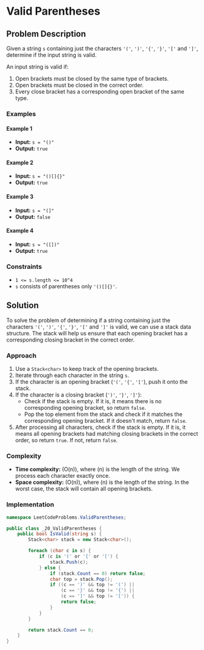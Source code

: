 # Valid Parentheses

## Problem Description

Given a string `s` containing just the characters `'('`, `')'`, `'{'`, `'}'`, `'['` and `']'`, determine if the input
string is valid.

An input string is valid if:

1. Open brackets must be closed by the same type of brackets.
2. Open brackets must be closed in the correct order.
3. Every close bracket has a corresponding open bracket of the same type.

### Examples

#### Example 1

- **Input:** `s = "()"`
- **Output:** `true`

#### Example 2

- **Input:** `s = "()[]{}"`
- **Output:** `true`

#### Example 3

- **Input:** `s = "(]"`
- **Output:** `false`

#### Example 4

- **Input:** `s = "([])"`
- **Output:** `true`

### Constraints

- `1 <= s.length <= 10^4`
- `s` consists of parentheses only `'()[]{}'`.

## Solution

To solve the problem of determining if a string containing just the characters `'('`, `')'`, `'{'`, `'}'`, `'['` and
`']'` is valid, we can use a stack data structure. The stack will help us ensure that each opening bracket has a
corresponding closing bracket in the correct order.

### Approach

1. Use a `Stack<char>` to keep track of the opening brackets.
2. Iterate through each character in the string `s`.
3. If the character is an opening bracket (`'('`, `'{'`, `'['`), push it onto the stack.
4. If the character is a closing bracket (`')'`, `'}'`, `']'`):
    - Check if the stack is empty. If it is, it means there is no corresponding opening bracket, so return `false`.
    - Pop the top element from the stack and check if it matches the corresponding opening bracket. If it doesn't match,
      return `false`.
5. After processing all characters, check if the stack is empty. If it is, it means all opening brackets had matching
   closing brackets in the correct order, so return `true`. If not, return `false`.

### Complexity

- **Time complexity:** \(O(n)\), where \(n\) is the length of the string. We process each character exactly once.
- **Space complexity:** \(O(n)\), where \(n\) is the length of the string. In the worst case, the stack will contain all
  opening brackets.

### Implementation

```csharp
namespace LeetCodeProblems.ValidParentheses;

public class _20_ValidParentheses {
    public bool IsValid(string s) {
        Stack<char> stack = new Stack<char>();

        foreach (char c in s) {
            if (c is '(' or '{' or '[') {
                stack.Push(c);
            } else {
                if (stack.Count == 0) return false;
                char top = stack.Pop();
                if ((c == ')' && top != '(') ||
                    (c == '}' && top != '{') ||
                    (c == ']' && top != '[')) {
                    return false;
                }
            }
        }

        return stack.Count == 0;
    }
}
```
